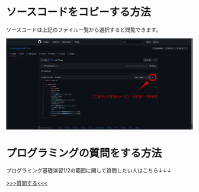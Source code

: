# ソースコードをコピーする方法

ソースコードは上記のファイル一覧から選択すると閲覧できます。    
  
![](image/how_to_copy.png)

# プログラミングの質問をする方法

プログラミング基礎演習1/2の範囲に関して質問したい人はこちら↓↓↓

[>>>質問する<<<](https://gist.github.com/Mr-SuperInsane/499d308d2562d43064fd04c382142e0b)
